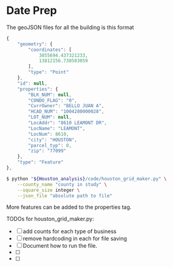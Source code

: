 
Date Prep
==========





The geoJSON files for all the building is this format

```javascript
{
    "geometry": {
        "coordinates": [
            3055694.437321233, 
            13812156.730583059
        ], 
        "type": "Point"
    }, 
    "id": null, 
    "properties": {
        "BLK_NUM": null, 
        "CONDO_FLAG": "0", 
        "CurrOwner": "BELLO JUAN A", 
        "HCAD_NUM": "1004280000028", 
        "LOT_NUM": null, 
        "LocAddr": "8610 LEAMONT DR", 
        "LocName": "LEAMONT", 
        "LocNum": 8610, 
        "city": "HOUSTON", 
        "parcel_typ": 0, 
        "zip": "77099"
    }, 
    "type": "Feature"
}, 
```



```bash
$ python "${Houston_analysis}/code/houston_grid_maker.py" \
    --county_name "county in study" \
    --square_size integer \
    --json_file "absolute path to file"
```


More features can be added to the properties tag.


TODOs for houston_grid_maker.py:
- [ ] add counts for each type of business
- [ ] remove hardcoding in each for file saving
- [ ] Document how to run the file.
- [ ] 
- [ ] 